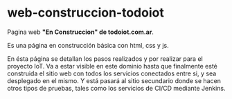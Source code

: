 # web-construccion-todoiot

Pagina web **"En Construccion" de todoiot.com.ar**.

Es una página en construcción básica con html, css y js. 

En ésta página se detallan los pasos realizados y por realizar para el proyecto IoT. Va a estar visible en este dominio hasta que finalmente esté construida el sitio web con todos los servicios conectados entre si, y sea desplegado en el mismo. Y está pasará al sitio secundario donde se hacen otros tipos de pruebas, tales como los servicios de CI/CD mediante Jenkins. 
